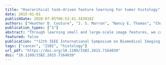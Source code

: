 ```yaml
---
title: "Hierarchical task-driven feature learning for tumor histology"
date: 2015-01-01
publishDate: 2020-07-05T06:52:41.343918Z
authors: ["Heather D. Couture", "J. S. Marron", "Nancy E. Thomas", "Charles M. Perou", "Marc Niethammer"]
publication_types: ["1"]
abstract: "Through learning small and large-scale image features, we can capture the local and architectural structure of tumor tissue from histology images. This is done by learning a hierarchy of dictionaries using sparse coding, where each level captures progressively larger scale and more abstract properties. By optimizing the dictionaries further using class labels, discriminating properties of classes that are not easily visually distinguishable to pathologists are captured. We explore this hierarchical and task-driven model in classifying malignant melanoma and the genetic subtype of breast tumors from histology images. We also show how interpreting our model through visualizations can provide insight to pathologists."
featured: false
publication: "*12th IEEE International Symposium on Biomedical Imaging, ISBI 2015, Brooklyn, NY, USA, April 16-19, 2015*"
tags: ["cancer", "ISBI", "histology"]
url_pdf: "https://doi.org/10.1109/ISBI.2015.7164039"
doi: "10.1109/ISBI.2015.7164039"
---
```


